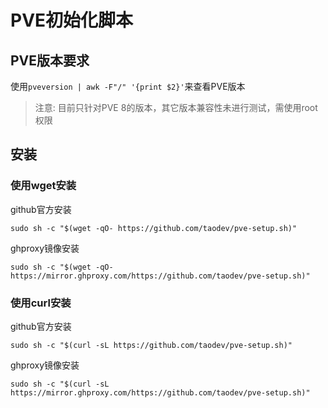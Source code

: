 # PVE初始化脚本
## PVE版本要求
使用```pveversion | awk -F"/" '{print $2}'```来查看PVE版本
>注意: 目前只针对PVE 8的版本，其它版本兼容性未进行测试，需使用root权限

## 安装
### 使用wget安装
github官方安装
```
sudo sh -c "$(wget -qO- https://github.com/taodev/pve-setup.sh)"
```
ghproxy镜像安装
```
sudo sh -c "$(wget -qO- https://mirror.ghproxy.com/https://github.com/taodev/pve-setup.sh)"
```
### 使用curl安装
github官方安装
```
sudo sh -c "$(curl -sL https://github.com/taodev/pve-setup.sh)"
```
ghproxy镜像安装
```
sudo sh -c "$(curl -sL https://mirror.ghproxy.com/https://github.com/taodev/pve-setup.sh)"
```
